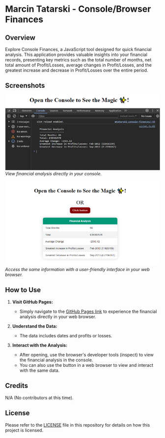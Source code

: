 # Marcin Tatarski - Console/Browser Finances

## Overview

Explore Console Finances, a JavaScript tool designed for quick financial analysis. This application provides valuable insights into your financial records, presenting key metrics such as the total number of months, net total amount of Profit/Losses, average changes in Profit/Losses, and the greatest increase and decrease in Profit/Losses over the entire period.

## Screenshots

![Console version](./assets/images/console-finances.png)
*View financial analysis directly in your console.*

![Browser version](./assets/images/browser-finances.png)
*Access the same information with a user-friendly interface in your web browser.*

## How to Use

1. **Visit GitHub Pages:**
   - Simply navigate to the [GitHub Pages link](https://martindocs.github.io/mtatarski-console-finances) to experience the financial analysis directly in your web browser.

2. **Understand the Data:**
   - The data includes dates and profits or losses.

3. **Interact with the Analysis:**
   - After opening, use the browser's developer tools (inspect) to view the financial analysis in the console.
   - You can also use the button in a web browser to view and interact with the same data.

## Credits

N/A (No contributors at this time).

## License

Please refer to the [LICENSE](./LICENSE.md) file in this repository for details on how this project is licensed.
